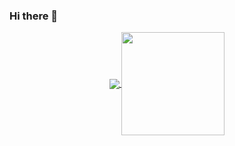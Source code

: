 ### Hi there 👋

<!--
**Egoushka/Egoushka** is a ✨ _special_ ✨ repository because its `README.md` (this file) appears on your GitHub profile.

Here are some ideas to get you started:

- 🔭 I’m currently working on ...
- 🌱 I’m currently learning ...
- 👯 I’m looking to collaborate on ...
- 🤔 I’m looking for help with ...
- 💬 Ask me about ...
- 📫 How to reach me: ...
- 😄 Pronouns: ...
- ⚡ Fun fact: ...
-->

<p align="center">
  <a href="https://github.com/Egoushka?tab=repositories">
    <img
      align="center"
      src="https://github-readme-stats.vercel.app/api/top-langs/?username=Egoushka&layout=compact&theme=tokyonight&hide_border=true"
    />
  </a>
  <a href="https://github.com/Egoushka?tab=repositories">
    <img
      align="center"
      height="165"
      src="https://github-readme-stats.vercel.app/api?username=Egoushka&count_private=true&show_icons=true&custom_title=Github%20Status&hide=issues&theme=tokyonight&hide_border=true"
    />
  </a>
</p>

